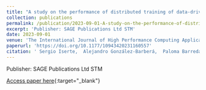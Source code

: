 ```yaml
---
title: "A study on the performance of distributed training of data-driven CFD simulations"
collection: publications
permalink: /publication/2023-09-01-A-study-on-the-performance-of-distributed-training-of-data-driven-CFD-simulations
excerpt: 'Publisher: SAGE Publications Ltd STM'
date: 2023-09-01
venue: 'The International Journal of High Performance Computing Applications'
paperurl: 'https://doi.org/10.1177/10943420231160557'
citation: ' Sergio Iserte,  Alejandro González-Barberá,  Paloma Barreda,  Krzysztof Rojek, &quot;A study on the performance of distributed training of data-driven CFD simulations.&quot; The International Journal of High Performance Computing Applications, 2023.'
---
```

Publisher: SAGE Publications Ltd STM

[Access paper here](https://doi.org/10.1177/10943420231160557){:target="_blank"}
